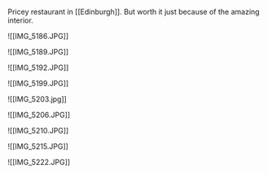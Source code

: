 Pricey restaurant in [[Edinburgh]]. But worth it just because of the amazing interior.

![[IMG_5186.JPG]]

![[IMG_5189.JPG]]

![[IMG_5192.JPG]]

![[IMG_5199.JPG]]

![[IMG_5203.jpg]]

![[IMG_5206.JPG]]

![[IMG_5210.JPG]]

![[IMG_5215.JPG]]

![[IMG_5222.JPG]]